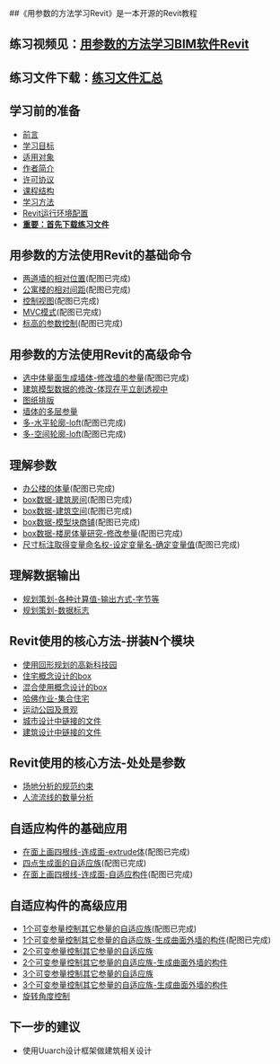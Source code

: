 ##《用参数的方法学习Revit》是一本开源的Revit教程

## 练习视频见：[用参数的方法学习BIM软件Revit](http://study.163.com/course/courseMain.htm?courseId=1443006)

## 练习文件下载：[练习文件汇总](http://pan.baidu.com/s/1sksRZCp) 

## 学习前的准备 
- [前言](/chapters/章1-学习前的准备/0-前言.md)
- [学习目标](/chapters/章1-学习前的准备/1.学习目标.md)
- [适用对象](/chapters/章1-学习前的准备/2-适用对象.md)
- [作者简介](/chapters/章1-学习前的准备/3-作者简介.md)
- [许可协议](/chapters/章1-学习前的准备/4-许可协议.md)
- [课程结构](/chapters/章1-学习前的准备/5-课程结构.md)
- [学习方法](/chapters/章1-学习前的准备/6-学习方法.md)
- [Revit运行环境配置](/chapters/章1-学习前的准备/7-Revit运行环境配置.md)
- **[重要：首先下载练习文件](/chapters/章1-学习前的准备/8.重要：首先下载练习文件.md)**

## 用参数的方法使用Revit的基础命令
- [两道墙的相对位置](/chapters/章2-用参数的方法使用Revit的基础命令/练习1-两道墙的相对位置.md)(配图已完成)
- [公寓楼的相对间距](/chapters/章2-用参数的方法使用Revit的基础命令/练习2-公寓楼的相对间距.md)(配图已完成)
- [控制视图](/chapters/章2-用参数的方法使用Revit的基础命令/练习3-控制视图.md)(配图已完成)
- [MVC模式](/chapters/章2-用参数的方法使用Revit的基础命令/练习4-MVC模式.md)(配图已完成)
- [标高的参数控制](/chapters/章2-用参数的方法使用Revit的基础命令/练习5-标高的参数控制.md)(配图已完成)

## 用参数的方法使用Revit的高级命令
- [选中体量面生成墙体-修改墙的参量](chapters/章3-用参数的方法使用Revit的高级命令/练习1-选中体量面生成墙体-修改墙的参量.md)(配图已完成)
- [建筑模型数据的修改-体现在平立剖透视中](/chapters/章3-用参数的方法使用Revit的高级命令/练习2-建筑模型数据的修改-体现在平立剖透视中.md)
- [图纸排版](/chapters/章3-用参数的方法使用Revit的高级命令/练习3-图纸排版.md)
- [墙体的多层参量](/chapters/章3-用参数的方法使用Revit的高级命令/练习4-墙体的多层参量.md)
- [多-水平轮廓-loft](/chapters/章3-用参数的方法使用Revit的高级命令/练习5-多-水平轮廓-loft.md)(配图已完成)
- [多-空间轮廓-loft](/chapters/章3-用参数的方法使用Revit的高级命令/练习6-多-空间轮廓-loft.md)(配图已完成)

## 理解参数
- [办公楼的体量](/chapters/章4-理解参数/练习1-办公楼的体量.md)(配图已完成)
- [box数据-建筑房间](/chapters/章4-理解参数/练习2-box数据-建筑房间.md)(配图已完成)
- [box数据-建筑空间](/chapters/章4-理解参数/练习3-box数据-建筑空间.md)(配图已完成)
- [box数据-模型块商铺](/chapters/章4-理解参数/练习4-box数据-模型块商铺.md)(配图已完成)
- [box数据-楼房体量研究-修改参量](/chapters/章4-理解参数/练习5-box数据-楼房体量研究-修改参量.md)(配图已完成)
- [尺寸标注取得变量命名权-设定变量名-确定变量值](/chapters/章4-理解参数/练习6-尺寸标注取得变量命名权-设定变量名-确定变量值.md)(配图已完成)

## 理解数据输出
- [规划策划-各种计算值-输出方式-字节等](/chapters/章5-理解数据输出/练习1-规划策划-各种计算值-输出方式-字节等.md)
- [规划策划-数据标志](/chapters/章5-理解数据输出/练习2-规划策划-数据标志.md)

## Revit使用的核心方法-拼装N个模块
- [使用回形规划的高新科技园](/chapters/章6-Revit使用的核心方法-拼装N个模块/练习1-使用回形规划的高新科技园.md)
- [住宅概念设计的box](/chapters/章6-Revit使用的核心方法-拼装N个模块/练习2-住宅概念设计的box.md)
- [混合使用概念设计的box](/chapters/章6-Revit使用的核心方法-拼装N个模块/练习3-混合使用概念设计的box.md)
- [哈佛作业-集合住宅](/chapters/章6-Revit使用的核心方法-拼装N个模块/练习4-哈佛作业-集合住宅.md)
- [运动公园及景观](/chapters/章6-Revit使用的核心方法-拼装N个模块/练习5-运动公园及景观.md)
- [城市设计中链接的文件](/chapters/章6-Revit使用的核心方法-拼装N个模块/练习6-城市设计中链接的文件.md)
- [建筑设计中链接的文件](/chapters/章6-Revit使用的核心方法-拼装N个模块/练习7-建筑设计中链接的文件.md)

## Revit使用的核心方法-处处是参数
- [场地分析的规范约束](/chapters/章7-Revit使用的核心方法-处处是参数/练习1-场地分析的规范约束.md)
- [人流流线的数量分析](/chapters/章7-Revit使用的核心方法-处处是参数/练习2-人流流线的数量分析.md)

## 自适应构件的基础应用
- [在面上画四根线-连成面-extrude体](/chapters/章8-自适应构件的基础应用/练习1-在面上画四根线-连成面-extrude体.md)(配图已完成)
- [四点生成面的自适应族](/chapters/章8-自适应构件的基础应用/练习2-四点生成面的自适应族.md)(配图已完成)
- [在面上画四根线-连成面-自适应构件](/chapters/章8-自适应构件的基础应用/练习3-在面上画四根线-连成面-自适应构件.md)(配图已完成)

## 自适应构件的高级应用
- [1个可变参量控制其它参量的自适应族](/chapters/章9-自适应构件的高级应用/练习1-1个可变参量控制其它参量的自适应族.md)(配图已完成)
- [1个可变参量控制其它参量的自适应族-生成曲面外墙的构件](/chapters/章9-自适应构件的高级应用/练习2-1个可变参量控制其它参量的自适应族-生成曲面外墙的构件.md)(配图已完成)
- [2个可变参量控制其它参量的自适应族](/chapters/章9-自适应构件的高级应用/练习3-2个可变参量控制其它参量的自适应族.md)
- [2个可变参量控制其它参量的自适应族-生成曲面外墙的构件](/chapters/章9-自适应构件的高级应用/练习4-2个可变参量控制其它参量的自适应族-生成曲面外墙的构件.md)
- [3个可变参量控制其它参量的自适应族](/chapters/章9-自适应构件的高级应用/练习5-3个可变参量控制其它参量的自适应族.md)
- [3个可变参量控制其它参量的自适应族-生成曲面外墙的构件](/chapters/章9-自适应构件的高级应用/练习6-3个可变参量控制其它参量的自适应族-生成曲面外墙的构件.md)
- [旋转角度控制](/chapters/章9-自适应构件的高级应用/练习7-旋转角度控制.md)

## 下一步的建议
- 使用Uuarch设计框架做建筑相关设计






